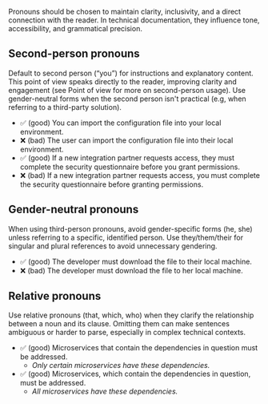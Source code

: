 Pronouns should be chosen to maintain clarity, inclusivity, and a direct connection with the reader. In technical documentation, they influence tone, accessibility, and grammatical precision.

## Second-person pronouns
Default to second person (“you”) for instructions and explanatory content. This point of view speaks directly to the reader, improving clarity and engagement (see Point of view for more on second-person usage). Use gender-neutral forms when the second person isn't practical (e.g, when referring to a third-party solution).

* ✅ (good) You can import the configuration file into your local environment.  
* ❌ (bad) The user can import the configuration file into their local environment.  
* ✅ (good) If a new integration partner requests access, they must complete the security questionnaire before you grant permissions.  
* ❌ (bad) If a new integration partner requests access, you must complete the security questionnaire before granting permissions.

## Gender-neutral pronouns
When using third-person pronouns, avoid gender-specific forms (he, she) unless referring to a specific, identified person. Use they/them/their for singular and plural references to avoid unnecessary gendering.

* ✅ (good) The developer must download the file to their local machine.  
* ❌ (bad) The developer must download the file to her local machine.

## Relative pronouns
Use relative pronouns (that, which, who) when they clarify the relationship between a noun and its clause. Omitting them can make sentences ambiguous or harder to parse, especially in complex technical contexts.

* ✅ (good) Microservices that contain the dependencies in question must be addressed.  
    * *Only certain microservices have these dependencies.*  
* ✅ (good) Microservices, which contain the dependencies in question, must be addressed.  
    * *All microservices have these dependencies.*